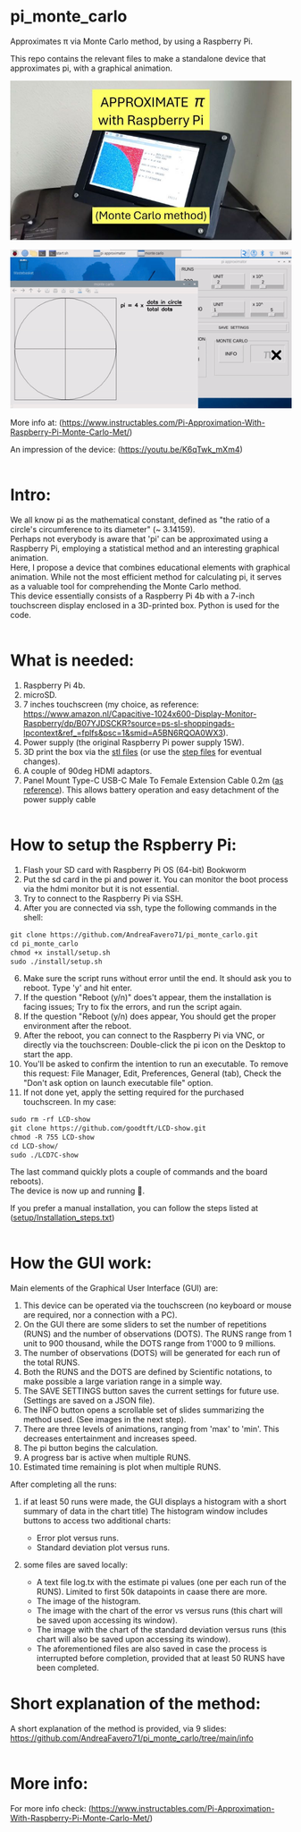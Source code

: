 # pi_monte_carlo


Approximates π via Monte Carlo method, by using a Raspberry Pi.

This repo contains the relevant files to make a standalone device that approximates pi, with a graphical animation.

![title image](https://github.com/AndreaFavero71/pi_monte_carlo/blob/main/images/title1.jpg)

![title image](https://github.com/AndreaFavero71/pi_monte_carlo/blob/main/images/pi_monte_carlo.gif)

More info at: (https://www.instructables.com/Pi-Approximation-With-Raspberry-Pi-Monte-Carlo-Met/)

An impression of the device: (https://youtu.be/K6qTwk_mXm4)
<br /><br />


# Intro:
We all know pi as the mathematical constant, defined as "the ratio of a circle's circumference to its diameter" (~ 3.14159).<br />
Perhaps not everybody is aware that 'pi' can be approximated using a Raspberry Pi, employing a statistical method and an interesting graphical animation.<br />
Here, I propose a device that combines educational elements with graphical animation. While not the most efficient method for calculating pi, it serves as a valuable tool for comprehending the Monte Carlo method.<br />
This device essentially consists of a Raspberry Pi 4b with a 7-inch touchscreen display enclosed in a 3D-printed box. Python is used for the code.
<br /><br />

# What is needed:
1. Raspberry Pi 4b.
2. microSD.
3. 7 inches touchscreen (my choice, as reference: https://www.amazon.nl/Capacitive-1024x600-Display-Monitor-Raspberry/dp/B07YJDSCKR?source=ps-sl-shoppingads-lpcontext&ref_=fplfs&psc=1&smid=A5BN6RQOA0WX3).
4. Power supply (the original Raspberry Pi power supply 15W).
5. 3D print the box via the [stl files](pi_monte_carlo/stl_files) (or use the [step files](https://github.com/AndreaFavero71/pi_monte_carlo/tree/main/step_files) for eventual changes).
6. A couple of 90deg HDMI adaptors.
7. Panel Mount Type-C USB-C Male To Female Extension Cable 0.2m ([as reference](https://www.aliexpress.com/item/1005003311183241.html?spm=a2g0o.productlist.main.1.4ad3c8WTc8WTma&algo_pvid=a3dedfe1-ca87-49fd-a086-d380b37663f2&algo_exp_id=a3dedfe1-ca87-49fd-a086-d380b37663f2-0&pdp_npi=4%40dis%21EUR%212.87%212.87%21%21%213.01%213.01%21%40211b600d17148410018833133ea3cf%2112000026774425260%21sea%21NL%21768246036%21&curPageLogUid=XzzZhWgdyiyb&utparam-url=scene%3Asearch%7Cquery_from%3A)). This allows battery operation and easy detachment of the power supply cable 
<br /><br />


# How to setup the Rspberry Pi:
1. Flash your SD card with Raspberry Pi OS (64-bit) Bookworm
2. Put the sd card in the pi and power it. You can monitor the boot process via the hdmi monitor but it is not essential. 
3. Try to connect to the Raspberry Pi via SSH.
5. After you are connected via ssh, type the following commands in the shell:

```
git clone https://github.com/AndreaFavero71/pi_monte_carlo.git
cd pi_monte_carlo
chmod +x install/setup.sh
sudo ./install/setup.sh
```

6. Make sure the script runs without error until the end. It should ask you to reboot. Type 'y' and hit enter.
7. If the question "Reboot (y/n)" does't appear, them the installation is facing issues; Try to fix the errors, and run the script again.
8. If the question "Reboot (y/n) does appear, You should get the proper environment after the reboot.
9. After the reboot, you can connect to the Raspberry Pi via VNC, or directly via the touchscreen: Double-click the pi icon on the Desktop to start the app.
10. You'll be asked to confirm the intention to run an executable. To remove this request: File Manager, Edit, Preferences, General (tab), Check the "Don't ask option on launch executable file" option.
11. If not done yet, apply the setting required for the purchased touchscreen. In my case:

```
sudo rm -rf LCD-show
git clone https://github.com/goodtft/LCD-show.git
chmod -R 755 LCD-show
cd LCD-show/
sudo ./LCD7C-show
```
The last command quickly plots a couple of commands and the board reboots). <br />
The device is now up and running 🙂.


If you prefer a manual installation, you can follow the steps listed at ([setup/Installation_steps.txt](https://github.com/AndreaFavero71/pi_monte_carlo/blob/main/install/Installation_steps.txt)) <br /><br />


# How the GUI work:
Main elements of the Graphical User Interface (GUI) are:
1. This device can be operated via the touchscreen (no keyboard or mouse are required, nor a connection with a PC).
2. On the GUI there are some sliders to set the number of repetitions (RUNS) and the number of observations (DOTS). The RUNS range from 1 unit to 900 thousand, while the DOTS range from 1'000 to 9 millions.
3. The number of observations (DOTS) will be generated for each run of the total RUNS.
4. Both the RUNS and the DOTS are defined by Scientific notations, to make possible a large variation range in a simple way.
5. The SAVE SETTINGS button saves the current settings for future use. (Settings are saved on a JSON file).
6. The INFO button opens a scrollable set of slides summarizing the method used. (See images in the next step).
7. There are three levels of animations, ranging from 'max' to 'min'. This decreases entertainment and increases speed.
8. The pi button begins the calculation.
9. A progress bar is active when multiple RUNS.
10. Estimated time remaining is plot when multiple RUNS.


After completing all the runs:

1) if at least 50 runs were made, the GUI displays a histogram with a short summary of data in the chart title) The histogram window includes buttons to access two additional charts:
    - Error plot versus runs.
    - Standard deviation plot versus runs.

2) some files are saved locally:
    - A text file log.tx with the estimate pi values (one per each run of the RUNS). Limited to first 50k datapoints in caase there are more.
    - The image of the histogram.
    - The image with the chart of the error vs versus runs (this chart will be saved upon accessing its window).
    - The image with the chart of the standard deviation versus runs (this chart will also be saved upon accessing its window).
    - The aforementioned files are also saved in case the process is interrupted before completion, provided that at least 50 RUNS have been completed.


# Short explanation of the method:
A short explanation of the method is provided, via 9 slides: https://github.com/AndreaFavero71/pi_monte_carlo/tree/main/info
<br /><br />

# More info:
For more info check: (https://www.instructables.com/Pi-Approximation-With-Raspberry-Pi-Monte-Carlo-Met/)
<br /><br />
